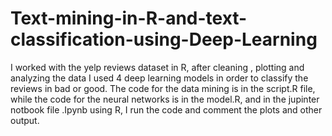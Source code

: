 # Text-mining-in-R-and-text-classification-using-Deep-Learning

I worked with the yelp reviews dataset in R, after cleaning , plotting and analyzing the data I used 4 deep learning models in order to classify the reviews in bad or good.
The code for the data mining is in the script.R file, while the code for the neural networks is in the model.R, and in the jupinter notbook file .Ipynb using R, I run the code and comment the plots and other output.

